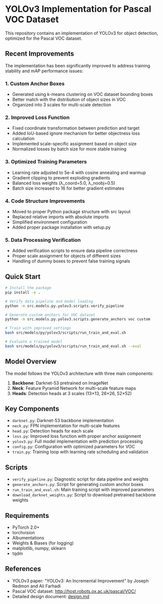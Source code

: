 # YOLOv3 Implementation for Pascal VOC Dataset

This repository contains an implementation of YOLOv3 for object detection, optimized for the Pascal VOC dataset.

## Recent Improvements

The implementation has been significantly improved to address training stability and mAP performance issues:

### 1. Custom Anchor Boxes
- Generated using k-means clustering on VOC dataset bounding boxes
- Better match with the distribution of object sizes in VOC
- Organized into 3 scales for multi-scale detection

### 2. Improved Loss Function
- Fixed coordinate transformation between prediction and target
- Added IoU-based ignore mechanism for better objectness loss calculation
- Implemented scale-specific assignment based on object size
- Normalized losses by batch size for more stable training

### 3. Optimized Training Parameters
- Learning rate adjusted to 5e-4 with cosine annealing and warmup
- Gradient clipping to prevent exploding gradients
- Balanced loss weights (λ_coord=5.0, λ_noobj=0.5)
- Batch size increased to 16 for better gradient estimates

### 4. Code Structure Improvements
- Moved to proper Python package structure with src layout
- Replaced relative imports with absolute imports
- Simplified environment configuration
- Added proper package installation with setup.py

### 5. Data Processing Verification
- Added verification scripts to ensure data pipeline correctness
- Proper scale assignment for objects of different sizes
- Handling of dummy boxes to prevent false training signals

## Quick Start

```bash
# Install the package
pip install -e .

# Verify data pipeline and model loading
python -m src.models.py.yolov3.scripts.verify_pipeline

# Generate custom anchors for VOC dataset
python -m src.models.py.yolov3.scripts.generate_anchors voc custom

# Train with improved settings
bash src/models/py/yolov3/scripts/run_train_and_eval.sh

# Evaluate a trained model
bash src/models/py/yolov3/scripts/run_train_and_eval.sh --eval
```

## Model Overview

The model follows the YOLOv3 architecture with three main components:
1. **Backbone**: Darknet-53 pretrained on ImageNet
2. **Neck**: Feature Pyramid Network for multi-scale feature maps
3. **Heads**: Detection heads at 3 scales (13×13, 26×26, 52×52)

## Key Components
- `darknet.py`: Darknet-53 backbone implementation
- `neck.py`: FPN implementation for multi-scale features
- `head.py`: Detection heads for each scale
- `loss.py`: Improved loss function with proper anchor assignment
- `yolov3.py`: Full model implementation with prediction processing
- `config.py`: Configuration with optimized parameters for VOC
- `train.py`: Training loop with learning rate scheduling and validation

## Scripts
- `verify_pipeline.py`: Diagnostic script for data pipeline and weights
- `generate_anchors.py`: Script for generating custom anchor boxes
- `run_train_and_eval.sh`: Main training script with improved parameters
- `download_darknet_weights.py`: Script to download pretrained backbone weights

## Requirements
- PyTorch 2.0+
- torchvision
- Albumentations
- Weights & Biases (for logging)
- matplotlib, numpy, sklearn
- tqdm

## References
- YOLOv3 paper: "YOLOv3: An Incremental Improvement" by Joseph Redmon and Ali Farhadi
- Pascal VOC dataset: http://host.robots.ox.ac.uk/pascal/VOC/
- Detailed design document: [design.md](../../../../docs/yolov3/design.md)